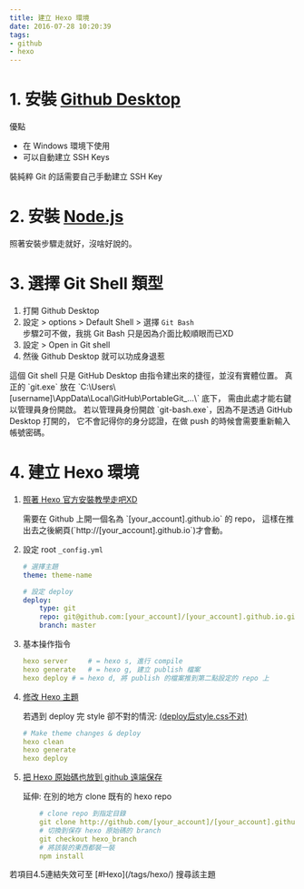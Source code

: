 ```yaml
---
title: 建立 Hexo 環境
date: 2016-07-28 10:20:39
tags:
- github
- hexo
---
```


# 1. 安裝 [Github Desktop](https://desktop.github.com/)

優點
- 在 Windows 環境下使用
- 可以自動建立 SSH Keys

<div class="tip">
	裝純粹 Git 的話需要自己手動建立 SSH Key
</div>

<!-- more -->

# 2. 安裝 [Node.js](https://nodejs.org/en/)

照著安裝步驟走就好，沒啥好說的。


# 3. 選擇 Git Shell 類型

1. 打開 Github Desktop
2. 設定 > options > Default Shell > 選擇 `Git Bash`
	<div class="tip">
		步驟2可不做，我挑 Git Bash 只是因為介面比較順眼而已XD
	</div>
3. 設定 > Open in Git shell
4. 然後 Github Desktop 就可以功成身退惹

<div class="tip">
	這個 Git shell 只是 GitHub Desktop 由指令建出來的捷徑，並沒有實體位置。
	真正的 `git.exe` 放在 `C:\Users\[username]\AppData\Local\GitHub\PortableGit_...\` 底下，
	需由此處才能右鍵以管理員身份開啟。
	若以管理員身份開啟 `git-bash.exe`，因為不是透過 GitHub Desktop 打開的，
	它不會記得你的身分認證，在做 push 的時候會需要重新輸入帳號密碼。
</div>


# 4. 建立 Hexo 環境

1. [照著 Hexo 官方安裝教學走吧XD](https://hexo.io/zh-tw/docs/)
	<div class="tip">
		需要在 Github 上開一個名為 `[your_account].github.io` 的 repo，
		這樣在推出去之後網頁(`http://[your_account].github.io`)才會動。
	</div>

2. 設定 root `_config.yml`
	``` yml
	# 選擇主題
	theme: theme-name

	# 設定 deploy
	deploy:
	    type: git
	    repo: git@github.com:[your_account]/[your_account].github.io.git
	    branch: master
	```
3. 基本操作指令
	``` yml
	hexo server 	# = hexo s, 進行 compile
	hexo generate 	# = hexo g, 建立 publish 檔案
	hexo deploy	# = hexo d, 將 publish 的檔案推到第二點設定的 repo 上
	```

4. [修改 Hexo 主題](https://thisis577.github.io/2016/07/28/modify-hexo-themes/)

	若遇到 deploy 完 style 卻不對的情況: [(deploy后style.css不对)](https://github.com/hexojs/hexo/issues/579)

	``` yml
	# Make theme changes & deploy
	hexo clean
	hexo generate
	hexo deploy
	```



5. [把 Hexo 原始碼也放到 github 遠端保存](https://thisis577.github.io/2016/07/27/keep-hexo-source-in-github/)

	延伸: 在別的地方 clone 既有的 hexo repo

	``` yml
		# clone repo 到指定目錄
		git clone http://github.com/[your_account]/[your_account].github.io target_dir
		# 切換到保存 hexo 原始碼的 branch
		git checkout hexo_branch
		# 將該裝的東西都裝一裝
		npm install
	```

<div class="tip">
若項目4.5連結失效可至 [#Hexo](/tags/hexo/) 搜尋該主題
</div>
